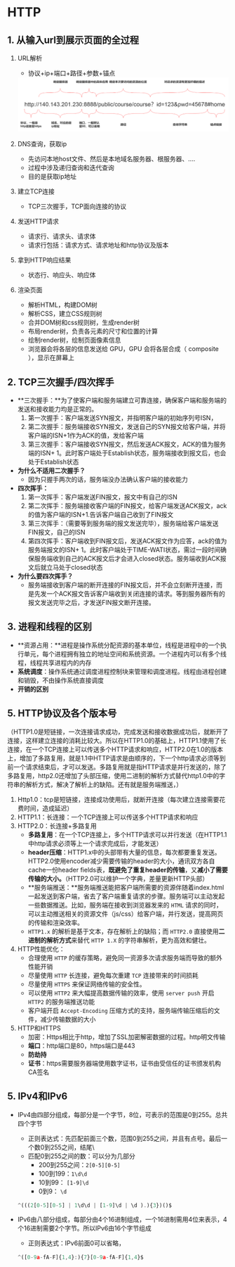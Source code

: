 # HTTP

## 1. 从输入url到展示页面的全过程

1. URL解析

   * 协议+ip+端口+路径+参数+锚点

   <img src=".\img\url解析.png" style="zoom: 67%;" />

2. DNS查询，获取ip

   * 先访问本地host文件、然后是本地域名服务器、根服务器、....
   * 过程中涉及递归查询和迭代查询
   * 目的是获取ip地址

3. 建立TCP连接

   * TCP三次握手，TCP面向连接的协议

4. 发送HTTP请求

   * 请求行、请求头、请求体
   * 请求行包括：请求方式、请求地址和http协议及版本

5. 拿到HTTP响应结果

   * 状态行、响应头、响应体

6. 渲染页面

   * 解析HTML，构建DOM树
   * 解析CSS，建立CSS规则树
   * 合并DOM树和css规则树，生成render树
   * 布局render树，负责各元素的尺寸和位置的计算
   * 绘制render树，绘制页面像素信息
   * 浏览器会将各层的信息发送给 GPU，GPU 会将各层合成（ composite ），显示在屏幕上

## 2. TCP三次握手/四次挥手

* **三次握手：**为了使客户端和服务端建立可靠连接，确保客户端和服务端的发送和接收能力均是正常的。
  1. 第一次握手：客户端发送SYN报文，并指明客户端的初始序列号ISN，
  2. 第二次握手：服务端接收SYN报文，发送自己的SYN报文给客户端，并将客户端的ISN+1作为ACK的值，发给客户端
  3. 第三次握手：客户端接收SYN报文，然后发送ACK报文，ACK的值为服务端的ISN+ 1。此时客户端处于Establish状态，服务端接收到报文后，也会处于Establish状态
* **为什么不适用二次握手？**
  * 因为只握手两次的话，服务端没办法确认客户端的接收能力
* **四次挥手：**
  1. 第一次挥手：客户端发送FIN报文，报文中有自己的ISN
  2. 第二次挥手：服务端接收客户端的FIN报文，给客户端发送ACK报文，ack的值为客户端的ISN+1.告诉客户端自己收到了FIN报文
  3. 第三次挥手：（需要等到服务端的报文发送完毕），服务端给客户端发送FIN报文，自己的ISN
  4. 第四次挥手：客户端收到FIN报文后，发送ACK报文作为应答，ack的值为服务端报文的ISN+ 1。此时客户端处于TIME-WATI状态，需过一段时间确保服务端收到自己的ACK报文后才会进入closed状态。服务端收到ACK报文后就立马处于closed状态
* **为什么要四次挥手？**
  * 服务端接收到客户端的断开连接的FIN报文后，并不会立刻断开连接，而是先发一个ACK报文告诉客户端收到关闭连接的请求。等到服务器所有的报文发送完毕之后，才发送FIN报文断开连接。

## 3. 进程和线程的区别

* **资源占用：**进程是操作系统分配资源的基本单位，线程是进程中的一个执行单元，每个进程拥有独立的地址空间和系统资源。一个进程内可以有多个线程，线程共享进程内的内存
* **系统调度**：操作系统通过调度进程控制块来管理和调度进程。线程由进程创建和销毁，不由操作系统直接调度
* **开销的区别**

## 5. HTTP协议及各个版本号

（HTTP1.0是短链接，一次连接请求成功，完成发送和接收数据成功后，就断开了连接，这样建立连接的消耗比较大。所以在HTTP1.0的基础上，HTTP1.1使用了长连接，在一个TCP连接上可以传送多个HTTP请求和响应，HTTP2.0在1.0的版本上，增加了多路复用，就是1.1中HTTP请求是由顺序的，下一个http请求必须等到前一个请求结束后，才可以发送。多路复用就是指HTTP请求是并行发送的，除了多路复用，http2.0还增加了头部压缩，使用二进制的解析方式替代http1.0中的字符串的解析方式，解决了解析上的缺陷。还有就是服务端推送，）

1. Http1.0：tcp是短链接，连接成功使用后，就断开连接（每次建立连接需要花费时间，造成延迟）
2. HTTP1.1：长连接：一个TCP连接上可以传送多个HTTP请求和响应
3. HTTP2.0：长连接+多路复用
   * **多路复用**：在一个TCP连接上，多个HTTP请求可以并行发送（在HTTP1.1中http请求必须等上一个请求完成后，才能发送）
   * **header压缩**：HTTP1.x中的头部带有大量的信息，每次都要重复发送。HTTP2.0使用encoder减少需要传输的header的大小，通讯双方各自cache一份header fields表，**既避免了重复header的传输**，又**减小了需要传输的大小。**（HTTP2.0可以维护一个字典，差量更新HTTP头部）
   * **服务端推送：**服务端推送能把客户端所需要的资源伴随着index.html一起发送到客户端，省去了客户端重复请求的步骤。服务端可以主动发起一些数据推送。比如，服务端在接收到浏览器发来的 `HTML` 请求的同时，可以主动推送相关的资源文件（js/css）给客户端，并行发送，提高网页的传输和渲染效率。
   * `HTTP1.x` 的解析是基于文本，存在解析上的缺陷；而 `HTTP2.0` 直接使用**二进制的解析方式**来替代 `HTTP 1.X` 的字符串解析，更为高效和健壮。
4. HTTP性能优化：
   * 合理使用 `HTTP` 的缓存策略，避免同一资源多次请求服务端而导致的额外性能开销
   * 尽量使用 `HTTP` 长连接，避免每次重建 `TCP` 连接带来的时间损耗
   * 尽量使用 `HTTPS` 来保证网络传输的安全性。
   * 可以使用 `HTTP2` 来大幅提高数据传输的效率，使用 `server push` 开启 `HTTP2` 的服务端推送功能
   * 客户端开启 `Accept-Encoding` 压缩方式的支持，服务端传输压缩后的文件，减少传输数据的大小
5. HTTP和HTTPS
   * 加密：Https相比于http，增加了SSL加密解密数据的过程。http明文传输
   * **端口**：http端口是80，https端口是443
   * **防劫持**
   * **证书**：https需要服务器端使用数字证书，证书由受信任的证书颁发机构CA签名

## 5. IPv4和IPv6

* IPv4由四部分组成，每部分是一个字节，8位，可表示的范围是0到255。总共四个字节

  * 正则表达式：先匹配前面三个数，范围0到255之间，并且有点号。最后一个数0到255之间，结尾\
  * 匹配0到255之间的数：可以分为几部分
    * 200到255之间：`2[0-5][0-5]`
    * 100到199：`1\d\d`
    * 10到99： `[1-9]\d`
    * 0到9： `\d`

  ```js
  ^(((2[0-5][0-5] | 1\d\d | [1-9]\d | \d ).){3})()$
  ```

* IPv6由八部分组成，每部分由4个16进制组成，一个16进制需用4位来表示，4个16进制需要2个字节。所以IPv6由16个字节组成

  * 正则表达式：IPv6前面0可以省略，

  ```js
  ^([0-9a-fA-F]{1,4}:){7}[0-9a-fA-F]{1,4}$
  ```

  
